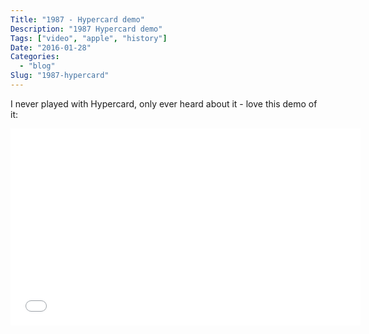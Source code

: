 ```yaml
---
Title: "1987 - Hypercard demo"
Description: "1987 Hypercard demo"
Tags: ["video", "apple", "history"]
Date: "2016-01-28"
Categories:
  - "blog"
Slug: "1987-hypercard"
---
```


I never played with Hypercard, only ever heard about it - love this demo of it:

<div class="video-container">
<iframe width="560" height="315" src="//www.youtube.com/embed/EMFscTOazS0" frameborder="0" allowfullscreen></iframe>
</div>
